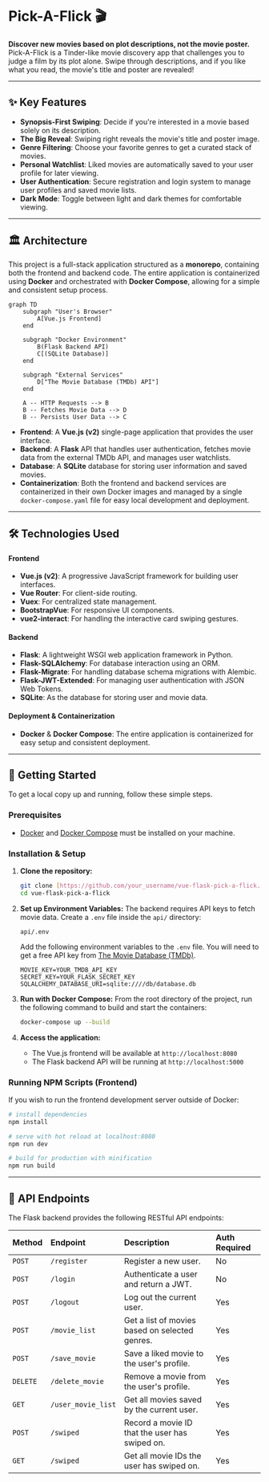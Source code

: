 # Pick-A-Flick 🎬

**Discover new movies based on plot descriptions, not the movie poster.** Pick-A-Flick is a Tinder-like movie discovery app that challenges you to judge a film by its plot alone. Swipe through descriptions, and if you like what you read, the movie's title and poster are revealed!

---

## ✨ Key Features

-   **Synopsis-First Swiping**: Decide if you're interested in a movie based solely on its description.
-   **The Big Reveal**: Swiping right reveals the movie's title and poster image.
-   **Genre Filtering**: Choose your favorite genres to get a curated stack of movies.
-   **Personal Watchlist**: Liked movies are automatically saved to your user profile for later viewing.
-   **User Authentication**: Secure registration and login system to manage user profiles and saved movie lists.
-   **Dark Mode**: Toggle between light and dark themes for comfortable viewing.

---

## 🏛️ Architecture

This project is a full-stack application structured as a **monorepo**, containing both the frontend and backend code. The entire application is containerized using **Docker** and orchestrated with **Docker Compose**, allowing for a simple and consistent setup process.

```mermaid
graph TD
    subgraph "User's Browser"
        A[Vue.js Frontend]
    end

    subgraph "Docker Environment"
        B(Flask Backend API)
        C[(SQLite Database)]
    end

    subgraph "External Services"
        D["The Movie Database (TMDb) API"]
    end

    A -- HTTP Requests --> B
    B -- Fetches Movie Data --> D
    B -- Persists User Data --> C
```

-   **Frontend**: A **Vue.js (v2)** single-page application that provides the user interface.
-   **Backend**: A **Flask** API that handles user authentication, fetches movie data from the external TMDb API, and manages user watchlists.
-   **Database**: A **SQLite** database for storing user information and saved movies.
-   **Containerization**: Both the frontend and backend services are containerized in their own Docker images and managed by a single `docker-compose.yaml` file for easy local development and deployment.

---

## 🛠️ Technologies Used

#### Frontend

-   **Vue.js (v2)**: A progressive JavaScript framework for building user interfaces.
-   **Vue Router**: For client-side routing.
-   **Vuex**: For centralized state management.
-   **BootstrapVue**: For responsive UI components.
-   **vue2-interact**: For handling the interactive card swiping gestures.

#### Backend

-   **Flask**: A lightweight WSGI web application framework in Python.
-   **Flask-SQLAlchemy**: For database interaction using an ORM.
-   **Flask-Migrate**: For handling database schema migrations with Alembic.
-   **Flask-JWT-Extended**: For managing user authentication with JSON Web Tokens.
-   **SQLite**: As the database for storing user and movie data.

#### Deployment & Containerization

-   **Docker** & **Docker Compose**: The entire application is containerized for easy setup and consistent deployment.

---

## 🚀 Getting Started

To get a local copy up and running, follow these simple steps.

### Prerequisites

-   [Docker](https://www.docker.com/get-started) and [Docker Compose](https://docs.docker.com/compose/install/) must be installed on your machine.

### Installation & Setup

1.  **Clone the repository:**
    ```sh
    git clone [https://github.com/your_username/vue-flask-pick-a-flick.git](https://github.com/your_username/vue-flask-pick-a-flick.git)
    cd vue-flask-pick-a-flick
    ```

2.  **Set up Environment Variables:**
    The backend requires API keys to fetch movie data. Create a `.env` file inside the `api/` directory:
    ```
    api/.env
    ```
    Add the following environment variables to the `.env` file. You will need to get a free API key from [The Movie Database (TMDb)](https://www.themoviedb.org/documentation/api).

    ```env
    MOVIE_KEY=YOUR_TMDB_API_KEY
    SECRET_KEY=YOUR_FLASK_SECRET_KEY
    SQLALCHEMY_DATABASE_URI=sqlite:////db/database.db
    ```

3.  **Run with Docker Compose:**
    From the root directory of the project, run the following command to build and start the containers:
    ```sh
    docker-compose up --build
    ```

4.  **Access the application:**
    -   The Vue.js frontend will be available at `http://localhost:8080`
    -   The Flask backend API will be running at `http://localhost:5000`

### Running NPM Scripts (Frontend)

If you wish to run the frontend development server outside of Docker:

```bash
# install dependencies
npm install

# serve with hot reload at localhost:8080
npm run dev

# build for production with minification
npm run build
```

---

## 📡 API Endpoints

The Flask backend provides the following RESTful API endpoints:

| Method   | Endpoint           | Description                                  | Auth Required |
| :------- | :----------------- | :------------------------------------------- | :------------ |
| `POST`   | `/register`        | Register a new user.                         | No            |
| `POST`   | `/login`           | Authenticate a user and return a JWT.        | No            |
| `POST`   | `/logout`          | Log out the current user.                    | Yes           |
| `POST`   | `/movie_list`      | Get a list of movies based on selected genres. | Yes           |
| `POST`   | `/save_movie`      | Save a liked movie to the user's profile.    | Yes           |
| `DELETE` | `/delete_movie`    | Remove a movie from the user's profile.      | Yes           |
| `GET`    | `/user_movie_list` | Get all movies saved by the current user.    | Yes           |
| `POST`   | `/swiped`          | Record a movie ID that the user has swiped on. | Yes           |
| `GET`    | `/swiped`          | Get all movie IDs the user has swiped on.    | Yes           |
